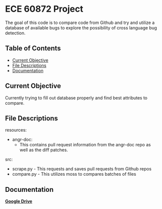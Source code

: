 # ECE 60872  Project
The goal of this code is to compare code from Github and try and utilize a database of available bugs to explore the possibility of cross language bug detection.
## Table of Contents
- [Current Objective](#Current-Objective)
- [File Descriptions](#File-Descriptions)
- [Documentation](#Documentation)

## Current Objective
Currently trying to fill out database properly and find best attributes to compare.
## File Descriptions

resources:
- angr-doc:
    - This contains pull request information from the angr-doc repo as well as the diff patches.

src:
- scrape.py - This requests and saves pull requests from Github repos
- compare.py - This utilizes moss to compares batches of files

## Documentation
<a href="https://drive.google.com/drive/folders/1_tWJnuwvGK4Sipk9GKJuF0c3zbFcgULW?usp=sharing" target="_blank">**Google Drive**</a>
